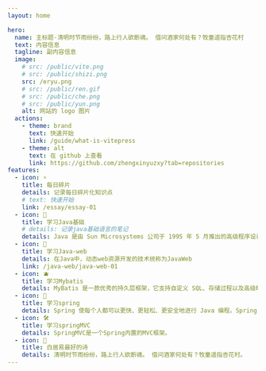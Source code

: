 ```yaml
---
layout: home

hero:
  name: 主标题-清明时节雨纷纷，路上行人欲断魂。 借问酒家何处有？牧童遥指杏花村
  text: 内容信息
  tagline: 副内容信息
  image:
    # src: /public/vite.png
    # src: /public/shizi.png
    src: /eryu.png
    # src: /public/ren.gif
    # src: /public/che.png
    # src: /public/yun.png
    alt: 网站的 logo 图片
  actions:
    - theme: brand
      text: 快速开始
      link: /guide/what-is-vitepress
    - theme: alt
      text: 在 github 上查看
      link: https://github.com/zhengxinyuzxy?tab=repositories
features:
  - icon: ⚡️
    title: 每日碎片
    details: 记录每日碎片化知识点
    # text: 快速开始
    link: /essay/essay-01
  - icon: 🖖
    title: 学习Java基础
    # details: 记录java基础语言的笔记
    details: Java 是由 Sun Microsystems 公司于 1995 年 5 月推出的高级程序设计语言。Java 可运行于多个平台，如 Windows, Mac OS 及其他多种 UNIX 版本的系统。
  - icon: 🍂
    title: 学习Java-web
    details: 在Java中，动态web资源开发的技术统称为JavaWeb
    link: /java-web/java-web-01
  - icon: 🫐
    title: 学习Mybatis
    details: MyBatis 是一款优秀的持久层框架，它支持自定义 SQL、存储过程以及高级映射。
  - icon: 🌿
    title: 学习spring
    details: Spring 使每个人都可以更快、更轻松、更安全地进行 Java 编程。Spring 对速度、简单性和生产力的关注使其成为 世界上最受欢迎的 Java框架。
  - icon: 🛠️
    title: 学习springMVC
    details: SpringMVC是一个Spring内置的MVC框架。
  - icon: 🌟
    title: 白居易最好的诗
    details: 清明时节雨纷纷，路上行人欲断魂。 借问酒家何处有？牧童遥指杏花村。
---
```

<!-- <div style="color: red; font-size: 24px;">这是个有style的随便写点</div>
清除缓存
npm cache clean  
yarn cache clean 
pnpm store prune

npm install -D vitepress
pnpm add -D vitepress@latest
yarn add -D vitepress -->